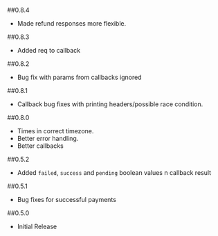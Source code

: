 ##0.8.4

 - Made refund responses more flexible.

##0.8.3

 - Added req to callback

##0.8.2

 - Bug fix with params from callbacks ignored

##0.8.1

 - Callback bug fixes with printing headers/possible race condition.

##0.8.0


 - Times in correct timezone.
 - Better error handling.
 - Better callbacks

##0.5.2

 - Added `failed`, `success` and `pending` boolean values n callback result

##0.5.1

 - Bug fixes for successful payments

##0.5.0

 - Initial Release